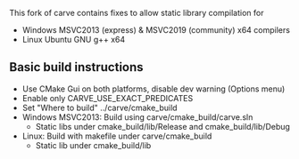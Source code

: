 
This fork of carve contains fixes to allow static library compilation for
* Windows MSVC2013 (express) & MSVC2019 (community) x64 compilers 
* Linux Ubuntu GNU g++ x64

## Basic build instructions

* Use CMake Gui on both platforms, disable dev warning (Options menu)
* Enable only CARVE_USE_EXACT_PREDICATES
* Set "Where to build" ../carve/cmake_build
* Windows MSVC2013: Build using carve/cmake_build/carve.sln
   * Static libs under cmake_build/lib/Release and cmake_build/lib/Debug
* Linux: Build with makefile under carve/cmake_build
   * Static lib under cmake_build/lib


